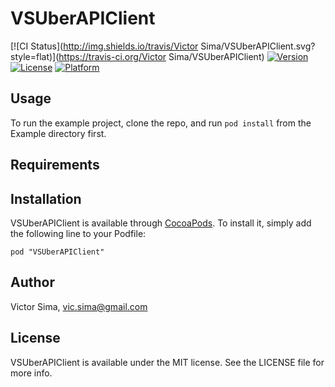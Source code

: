 # VSUberAPIClient

[![CI Status](http://img.shields.io/travis/Victor Sima/VSUberAPIClient.svg?style=flat)](https://travis-ci.org/Victor Sima/VSUberAPIClient)
[![Version](https://img.shields.io/cocoapods/v/VSUberAPIClient.svg?style=flat)](http://cocoadocs.org/docsets/VSUberAPIClient)
[![License](https://img.shields.io/cocoapods/l/VSUberAPIClient.svg?style=flat)](http://cocoadocs.org/docsets/VSUberAPIClient)
[![Platform](https://img.shields.io/cocoapods/p/VSUberAPIClient.svg?style=flat)](http://cocoadocs.org/docsets/VSUberAPIClient)

## Usage

To run the example project, clone the repo, and run `pod install` from the Example directory first.

## Requirements

## Installation

VSUberAPIClient is available through [CocoaPods](http://cocoapods.org). To install
it, simply add the following line to your Podfile:

    pod "VSUberAPIClient"

## Author

Victor Sima, vic.sima@gmail.com

## License

VSUberAPIClient is available under the MIT license. See the LICENSE file for more info.

